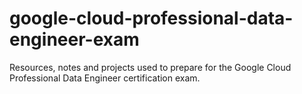 # google-cloud-professional-data-engineer-exam
Resources, notes and projects used to prepare for the Google Cloud Professional Data Engineer certification exam.
